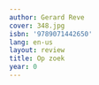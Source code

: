 ```yaml
---
author: Gerard Reve
cover: 348.jpg
isbn: '9789071442650'
lang: en-us
layout: review
title: Op zoek
year: 0
---
```


